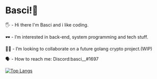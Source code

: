 # Basci!🦆

🖐 - Hi there I'm Basci and i like coding. 

🕶 - I’m interested in back-end, system programming and tech stuff. 

🙋‍♂️ - I’m looking to collaborate on a future golang crypto project.(WIP) 

🗣 - How to reach me: Discord:basci__#1697 

[![Top Langs](https://github-readme-stats.vercel.app/api/top-langs/?username=Basci0&theme=monokai&layout=compact)](https://github.com/anuraghazra/github-readme-stats)


